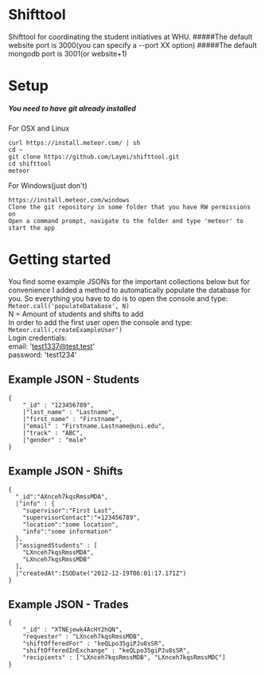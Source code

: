 # Shifttool
Shifttool for coordinating the student initiatives at WHU.
#####The default website port is 3000(you can specify a --port XX option)
#####The default mongodb port is 3001(or website+1)

# Setup
##### You need to have git already installed
For OSX and Linux
```
curl https://install.meteor.com/ | sh
cd ~
git clone https://github.com/Laymi/shifttool.git
cd shifttool
meteor
```
For Windows(just don't)
```
https://install.meteor.com/windows
Clone the git repository in some folder that you have RW permissions on
Open a command prompt, navigate to the folder and type 'meteor' to start the app
```
# Getting started
You find some example JSONs for the important collections below but for convenience I added a method to automatically populate the database for you.
So everything you have to do is to open the console and type:
`Meteor.call('populateDatabase', N)` <br/> N = Amount of students and shifts to add <br/>
In order to add the first user open the console and type:
`Meteor.call(‚createExampleUser‘)` <br/>
Login credentials: <br/>
email: 'test1337@test.test' <br/>
password: 'test1234'
## Example JSON - Students
```
{
    "_id" : "123456789",
    |"last_name" : "Lastname",
    |"first_name" : "Firstname",
    |"email" : "Firstname.Lastname@uni.edu",
    |"track" : "ABC",
    |"gender" : "male"
}
```
## Example JSON - Shifts
```
{
  "_id":"AXnceh7kqsRmssMDA",
  |"info" : {
    "supervisor":"First Last",
    "supervisorContact":"+123456789",
    "location":"some location",
    "info":"some information"
  },
  |"assignedStudents" : [
    "LXnceh7kqsRmssMDA",
    "LXnceh7kqsRmssMDB"
  ],
  |"createdAt":ISODate("2012-12-19T06:01:17.171Z")
}
```
## Example JSON - Trades
```
{
    "_id" : "XTNEjewk4AcHY2hQN",
    "requester" : "LXnceh7kqsRmssMDB",
    "shiftOfferedFor" : "keQLpo35giPJu8sSR",
    "shiftOfferedInExchange" : "keQLpo35giPJu8sSR",
    "recipients" : ["LXnceh7kqsRmssMDB", "LXnceh7kqsRmssMDC"]
}
```
